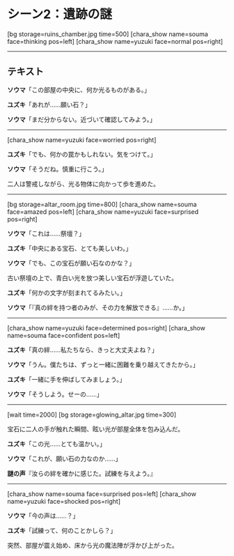 # シーン2：遺跡の謎

[bg storage=ruins_chamber.jpg time=500]
[chara_show name=souma face=thinking pos=left]
[chara_show name=yuzuki face=normal pos=right]

---

## テキスト

**ソウマ**「この部屋の中央に、何か光るものがある。」

**ユズキ**「あれが……願い石？」

**ソウマ**「まだ分からない。近づいて確認してみよう。」

---

[chara_show name=yuzuki face=worried pos=right]

**ユズキ**「でも、何かの罠かもしれない。気をつけて。」

**ソウマ**「そうだね。慎重に行こう。」

二人は警戒しながら、光る物体に向かって歩を進めた。

---

[bg storage=altar_room.jpg time=800]
[chara_show name=souma face=amazed pos=left]
[chara_show name=yuzuki face=surprised pos=right]

**ソウマ**「これは……祭壇？」

**ユズキ**「中央にある宝石、とても美しいわ。」

**ソウマ**「でも、この宝石が願い石なのかな？」

古い祭壇の上で、青白い光を放つ美しい宝石が浮遊していた。

**ユズキ**「何かの文字が刻まれてるみたい。」

**ソウマ**「『真の絆を持つ者のみが、その力を解放できる』……か。」

---

[chara_show name=yuzuki face=determined pos=right]
[chara_show name=souma face=confident pos=left]

**ユズキ**「真の絆……私たちなら、きっと大丈夫よね？」

**ソウマ**「うん。僕たちは、ずっと一緒に困難を乗り越えてきたから。」

**ユズキ**「一緒に手を伸ばしてみましょう。」

**ソウマ**「そうしよう。せーの……」

---

[wait time=2000]
[bg storage=glowing_altar.jpg time=300]

宝石に二人の手が触れた瞬間、眩い光が部屋全体を包み込んだ。

**ユズキ**「この光……とても温かい。」

**ソウマ**「これが、願い石の力なのか……」

**謎の声**『汝らの絆を確かに感じた。試練を与えよう。』

---

[chara_show name=souma face=surprised pos=left]
[chara_show name=yuzuki face=shocked pos=right]

**ソウマ**「今の声は……？」

**ユズキ**「試練って、何のことかしら？」

突然、部屋が震え始め、床から光の魔法陣が浮かび上がった。
